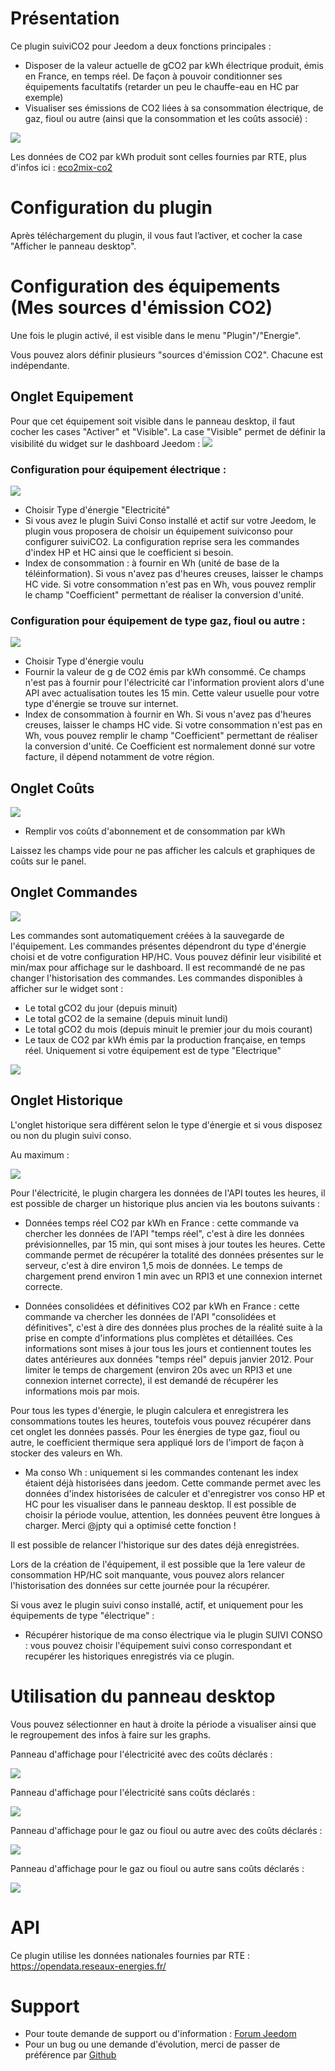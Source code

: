 Présentation
============

Ce plugin suiviCO2 pour Jeedom a deux fonctions principales :
- Disposer de la valeur actuelle de gCO2 par kWh électrique produit, émis en France, en temps réel. De façon à pouvoir conditionner ses équipements facultatifs (retarder un peu le chauffe-eau en HC par exemple)
- Visualiser ses émissions de CO2 liées à sa consommation électrique, de gaz, fioul ou autre (ainsi que la consommation et les coûts associé) :

![](../images/PanneauDesktop.png)

Les données de CO2 par kWh produit sont celles fournies par RTE, plus d'infos ici : <a href="https://www.rte-france.com/fr/eco2mix/eco2mix-co2" target="_blank">eco2mix-co2</a>


Configuration du plugin
========================

Après téléchargement du plugin, il vous faut l’activer, et cocher la case "Afficher le panneau desktop".

Configuration des équipements (Mes sources d'émission CO2)
=================================================

Une fois le plugin activé, il est visible dans le menu "Plugin"/"Energie".

Vous pouvez alors définir plusieurs "sources d'émission CO2". Chacune est indépendante.

Onglet Equipement
-----------------
Pour que cet équipement soit visible dans le panneau desktop, il faut cocher les cases "Activer" et "Visible".
La case "Visible" permet de définir la visibilité du widget sur le dashboard Jeedom :
![](../images/widget.png)

### Configuration pour équipement électrique :
![](../images/OngletEquipementElec.png)
- Choisir Type d'énergie "Electricité"
- Si vous avez le plugin Suivi Conso installé et actif sur votre Jeedom, le plugin vous proposera de choisir un équipement suiviconso pour configurer suiviCO2. La configuration reprise sera les commandes d'index HP et HC ainsi que le coefficient si besoin.
- Index de consommation : à fournir en Wh (unité de base de la téléinformation). Si vous n'avez pas d'heures creuses, laisser le champs HC vide. Si votre consommation n'est pas en Wh, vous pouvez remplir le champ "Coefficient" permettant de réaliser la conversion d'unité.

### Configuration pour équipement de type gaz, fioul ou autre :
![](../images/OngletEquipementOther.png)
- Choisir Type d'énergie voulu
- Fournir la valeur de g de CO2 émis par kWh consommé. Ce champs n'est pas à fournir pour l'électricité car l'information provient alors d'une API avec actualisation toutes les 15 min. Cette valeur usuelle pour votre type d'énergie se trouve sur internet.
- Index de consommation à fournir en Wh. Si vous n'avez pas d'heures creuses, laisser le champs HC vide. Si votre consommation n'est pas en Wh, vous pouvez remplir le champ "Coefficient" permettant de réaliser la conversion d'unité. Ce Coefficient est normalement donné sur votre facture, il dépend notamment de votre région.

Onglet Coûts
-----------------

![](../images/OngletCout.png)
- Remplir vos coûts d'abonnement et de consommation par kWh

Laissez les champs vide pour ne pas afficher les calculs et graphiques de coûts sur le panel.

Onglet Commandes
-----------------

![](../images/OngletCommandes.png)

Les commandes sont automatiquement créées à la sauvegarde de l'équipement.
Les commandes présentes dépendront du type d'énergie choisi et de votre configuration HP/HC.
Vous pouvez définir leur visibilité et min/max pour affichage sur le dashboard. Il est recommandé de ne pas changer l'historisation des commandes.
Les commandes disponibles à afficher sur le widget sont :
- Le total gCO2 du jour (depuis minuit)
- Le total gCO2 de la semaine (depuis minuit lundi)
- Le total gCO2 du mois (depuis minuit le premier jour du mois courant)
- Le taux de CO2 par kWh émis par la production française, en temps réel. Uniquement si votre équipement est de type "Electrique"

![](../images/widget.png)

Onglet Historique
--------------

L'onglet historique sera différent selon le type d'énergie et si vous disposez ou non du plugin suivi conso.

Au maximum :

![](../images/OngletHistorique.png)

Pour l'électricité, le plugin chargera les données de l'API toutes les heures, il est possible de charger un historique plus ancien via les boutons suivants :

- Données temps réel CO2 par kWh en France : cette commande va chercher les données de l'API "temps réel", c'est à dire les données prévisionnelles, par 15 min, qui sont mises à jour toutes les heures. Cette commande permet de récupérer la totalité des données présentes sur le serveur, c'est à dire environ 1,5 mois de données. Le temps de chargement prend environ 1 min avec un RPI3 et une connexion internet correcte.

- Données consolidées et définitives CO2 par kWh en France : cette commande va chercher les données de l'API "consolidées et définitives", c'est à dire des données plus proches de la réalité suite à la prise en compte d'informations plus complètes et détaillées. Ces informations sont mises à jour tous les jours et contiennent toutes les dates antérieures aux données "temps réel" depuis janvier 2012. Pour limiter le temps de chargement (environ 20s avec un RPI3 et une connexion internet correcte), il est demandé de récupérer les informations mois par mois.

Pour tous les types d'énergie, le plugin calculera et enregistrera les consommations toutes les heures, toutefois vous pouvez récupérer dans cet onglet les données passés. Pour les énergies de type gaz, fioul ou autre, le coefficient thermique sera appliqué lors de l'import de façon à stocker des valeurs en Wh.

- Ma conso Wh : uniquement si les commandes contenant les index étaient déjà historisées dans jeedom. Cette commande permet avec les données d'index historisées de calculer et d'enregistrer vos conso HP et HC pour les visualiser dans le panneau desktop. Il est possible de choisir la période voulue, attention, les données peuvent être longues à charger. Merci @jpty qui a optimisé cette fonction !

Il est possible de relancer l'historique sur des dates déjà enregistrées.

Lors de la création de l'équipement, il est possible que la 1ere valeur de consommation HP/HC soit manquante, vous pouvez alors relancer l'historisation des données sur cette journée pour la récupérer.

Si vous avez le plugin suivi conso installé, actif, et uniquement pour les équipements de type "électrique" :

-  Récupérer historique de ma conso électrique via le plugin SUIVI CONSO : vous pouvez choisir l'équipement suivi conso correspondant et recupérer les historiques enregistrés via ce plugin.

Utilisation du panneau desktop
======================

Vous pouvez sélectionner en haut à droite la période a visualiser ainsi que le regroupement des infos à faire sur les graphs.

Panneau d'affichage pour l'électricité avec des coûts déclarés :

![](../images/PanneauDesktop.png)

Panneau d'affichage pour l'électricité sans coûts déclarés :

![](../images/PanelElecNoCost.png)

Panneau d'affichage pour le gaz ou fioul ou autre avec des coûts déclarés :

![](../images/PanelGazCout.png)

Panneau d'affichage pour le gaz ou fioul ou autre sans coûts déclarés :

![](../images/PanelGazNoCost.png)


API
======

Ce plugin utilise les données nationales fournies par RTE : <a href="https://opendata.reseaux-energies.fr/explore/dataset/eco2mix-national-tr/information/?disjunctive.nature" target="_blank">https://opendata.reseaux-energies.fr/</a>

Support
===

* Pour toute demande de support ou d'information : [Forum Jeedom](https://community.jeedom.com/c/plugins/energy/50)
* Pour un bug ou une demande d'évolution, merci de passer de préférence par [Github](https://github.com/AgP42/suiviCO2/issues)
